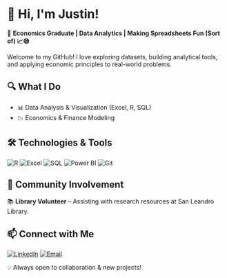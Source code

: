 # 👋 Hi, I'm Justin!  

🚀 **Economics Graduate | Data Analytics | Making Spreadsheets Fun (Sort of) 📈😅**  
 
Welcome to my GitHub! I love exploring datasets, building analytical tools, and applying economic principles to real-world problems.  

## 🔍 What I Do  
- 📊 Data Analysis & Visualization (Excel, R, SQL)  
- 📉 Economics & Finance Modeling  

## 🛠️ Technologies & Tools  
![R](https://img.shields.io/badge/R-276DC3?style=flat&logo=r&logoColor=white)
![Excel](https://img.shields.io/badge/Excel-217346?style=flat&logo=microsoft-excel&logoColor=white)
![SQL](https://img.shields.io/badge/SQL-4479A1?style=flat&logo=postgresql&logoColor=white)
![Power BI](https://img.shields.io/badge/Power_BI-F2C811?style=flat&logo=power-bi&logoColor=black)
![Git](https://img.shields.io/badge/Git-F05032?style=flat&logo=git&logoColor=white)  

## 🤝 Community Involvement  
📚 **Library Volunteer** – Assisting with research resources at San Leandro Library.  

## 📫 Connect with Me  
[![LinkedIn](https://img.shields.io/badge/LinkedIn-0A66C2?style=flat&logo=linkedin&logoColor=white)](https://www.linkedin.com/in/justincornejoleon/)
[![Email](https://img.shields.io/badge/Email-D14836?style=flat&logo=gmail&logoColor=white)](mailto:justincleon@outlook.com)

💡 Always open to collaboration & new projects!  
